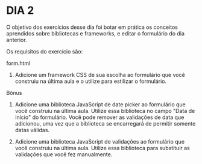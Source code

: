 # DIA 2

O objetivo dos exercícios desse dia foi botar em prática os conceitos aprendidos sobre bibliotecas e frameworks, e editar o formulário do dia anterior.

Os requisitos do exercício são:

form.html

1. Adicione um framework CSS de sua escolha ao formulário que você construiu na última aula e o utilize para estilizar o formulário.

Bônus

1. Adicione uma biblioteca JavaScript de date picker ao formulário que você construiu na última aula. Utilize essa biblioteca no campo "Data de início" do formulário. Você pode remover as validações de data que adicionou, uma vez que a biblioteca se encarregará de permitir somente datas válidas.

2. Adicione uma biblioteca JavaScript de validações ao formulário que você construiu na última aula. Utilize essa biblioteca para substituir as validações que você fez manualmente.
